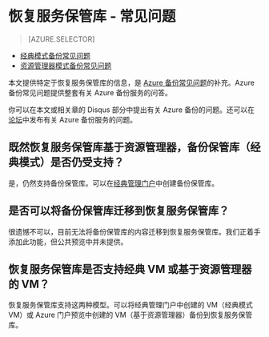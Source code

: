 <properties
   pageTitle="恢复服务保管库常见问题 | Azure"
   description="此版常见问题支持 Azure 备份服务公共预览版。针对备份代理、备份和保留、恢复、安全性的常见问题以及针对 Azure 备份解决方案的其他常见问题的答案。"
   services="backup"
   documentationCenter=""
   authors="markgalioto"
   manager="jwhit"
   editor=""
   keywords="备份解决方案; 备份服务"/>  


<tags
	ms.service="backup"
	ms.workload="storage-backup-recovery"
	ms.tgt_pltfrm="na"
	ms.devlang="na"
	ms.topic="get-started-article"
	ms.date="08/21/2016"
	ms.author="trinadhk; markgal; jimpark;"
   	wacn.date="10/26/2016"/>  


# 恢复服务保管库 - 常见问题

> [AZURE.SELECTOR]
- [经典模式备份常见问题](/documentation/articles/backup-azure-backup-faq/)
- [资源管理器模式备份常见问题](/documentation/articles/backup-azure-backup-ibiza-faq/)

本文提供特定于恢复服务保管库的信息，是 [Azure 备份常见问题](/documentation/articles/backup-azure-backup-faq/)的补充。Azure 备份常见问题提供整套有关 Azure 备份服务的问答。

你可以在本文或相关章的 Disqus 部分中提出有关 Azure 备份的问题。还可以在[论坛](https://social.msdn.microsoft.com/Forums/zh-cn/home?forum=windowsazureonlinebackup)中发布有关 Azure 备份服务的问题。

## 既然恢复服务保管库基于资源管理器，备份保管库（经典模式）是否仍受支持？<br/>
是，仍然支持备份保管库。可以在[经典管理门户](https://manage.windowsazure.cn)中创建备份保管库。

## 是否可以将备份保管库迁移到恢复服务保管库？<br/>
很遗憾不可以，目前无法将备份保管库的内容迁移到恢复服务保管库。我们正着手添加此功能，但公共预览中并未提供。

## 恢复服务保管库是否支持经典 VM 或基于资源管理器的 VM？<br/>
恢复服务保管库支持这两种模型。可以将经典管理门户中创建的 VM（经典模式 VM）或 Azure 门户预览中创建的 VM（基于资源管理器）备份到恢复服务保管库。


<!---HONumber=Mooncake_0801_2016-->